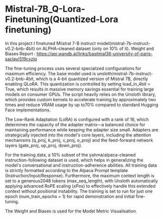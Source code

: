 # Mistral-7B_Q-Lora-Finetuning(Quantized-Lora finetuning)
In this project I finetuned Miistral 7-B instruct model(mistral-7b-instruct-v0.2-bnb-4bit) on ALPHA-cleaned dataset (only on 10% of it). 
Weight and Biases Report : https://api.wandb.ai/links/basitmal36-university-of-paris-saclay/519cxzlq

The fine-tuning process uses several specialized configurations for maximum efficiency. The base model used is unsloth/mistral-7b-instruct-v0.2-bnb-4bit, which is a 4-bit quantized version of Mistral 7B, directly enabling QLoRA. This quantization is controlled by setting load_in_4bit = True, which results in massive memory savings essential for training large models on consumer GPUs. The script heavily relies on the Unsloth library, which provides custom kernels to accelerate training by approximately two times and reduce VRAM usage by up to70% compared to standard Hugging Face implementations.

The Low-Rank Adaptation (LoRA) is configured with a rank of 16, which determines the capacity of the adapter matrix—a balanced choice for maintaining performance while keeping the adapter size small. Adapters are strategically injected into the model's core layers, including the attention mechanisms (q_proj, k_proj, v_proj, o_proj) and the feed-forward network layers (gate_proj, up_proj, down_proj).

For the training data, a 10% subset of the yahma/alpaca-cleaned instruction-following dataset is used, which helps in generalizing the model's conversational and instruction-adherence abilities. All training data is strictly formatted according to the Alpaca Prompt template (Instruction/Input/Response). Furthermore, the maximum context length is set to a generous2048 tokens (max_seq_length), with Unsloth automatically applying advanced RoPE scaling (xPos) to effectively handle this extended context without positional instability. The training is set to run for just one epoch (num_train_epochs = 1) for rapid demonstration and initial fine-tuning.

The Weight and Biases is used for the Model Metric Visualisation.
